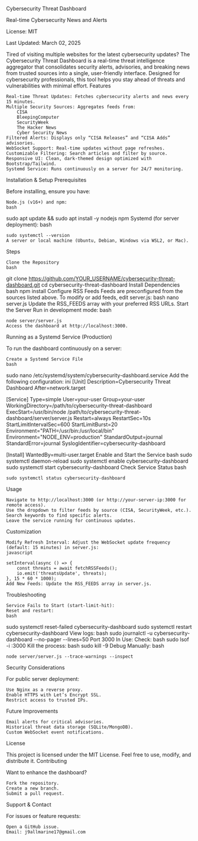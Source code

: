 Cybersecurity Threat Dashboard

Real-time Cybersecurity News and Alerts

License: MIT

Last Updated: March 02, 2025

Tired of visiting multiple websites for the latest cybersecurity updates? The Cybersecurity Threat Dashboard is a real-time threat intelligence aggregator that consolidates security alerts, advisories, and breaking news from trusted sources into a single, user-friendly interface. Designed for cybersecurity professionals, this tool helps you stay ahead of threats and vulnerabilities with minimal effort.
Features

    Real-time Threat Updates: Fetches cybersecurity alerts and news every 15 minutes.
    Multiple Security Sources: Aggregates feeds from:
        CISA
        BleepingComputer
        SecurityWeek
        The Hacker News
        Cyber Security News
    Filtered Alerts: Displays only “CISA Releases” and “CISA Adds” advisories.
    WebSocket Support: Real-time updates without page refreshes.
    Customizable Filtering: Search articles and filter by source.
    Responsive UI: Clean, dark-themed design optimized with Bootstrap/Tailwind.
    Systemd Service: Runs continuously on a server for 24/7 monitoring.

Installation & Setup
Prerequisites

Before installing, ensure you have:

    Node.js (v16+) and npm:
    bash

sudo apt update && sudo apt install -y nodejs npm
Systemd (for server deployment):
bash

    sudo systemctl --version
    A server or local machine (Ubuntu, Debian, Windows via WSL2, or Mac).

Steps

    Clone the Repository
    bash

git clone https://github.com/YOUR_USERNAME/cybersecurity-threat-dashboard.git
cd cybersecurity-threat-dashboard
Install Dependencies
bash
npm install
Configure RSS Feeds
Feeds are preconfigured from the sources listed above. To modify or add feeds, edit server.js:
bash
nano server.js
Update the RSS_FEEDS array with your preferred RSS URLs.
Start the Server
Run in development mode:
bash

    node server/server.js
    Access the dashboard at http://localhost:3000.

Running as a Systemd Service (Production)

To run the dashboard continuously on a server:

    Create a Systemd Service File
    bash

sudo nano /etc/systemd/system/cybersecurity-dashboard.service
Add the following configuration:
ini
[Unit]
Description=Cybersecurity Threat Dashboard
After=network.target

[Service]
Type=simple
User=your-user
Group=your-user
WorkingDirectory=/path/to/cybersecurity-threat-dashboard
ExecStart=/usr/bin/node /path/to/cybersecurity-threat-dashboard/server/server.js
Restart=always
RestartSec=10s
StartLimitIntervalSec=600
StartLimitBurst=20
Environment="PATH=/usr/bin:/usr/local/bin"
Environment="NODE_ENV=production"
StandardOutput=journal
StandardError=journal
SyslogIdentifier=cybersecurity-dashboard

[Install]
WantedBy=multi-user.target
Enable and Start the Service
bash
sudo systemctl daemon-reload
sudo systemctl enable cybersecurity-dashboard
sudo systemctl start cybersecurity-dashboard
Check Service Status
bash

    sudo systemctl status cybersecurity-dashboard

Usage

    Navigate to http://localhost:3000 (or http://your-server-ip:3000 for remote access).
    Use the dropdown to filter feeds by source (CISA, SecurityWeek, etc.).
    Search keywords to find specific alerts.
    Leave the service running for continuous updates.

Customization

    Modify Refresh Interval: Adjust the WebSocket update frequency (default: 15 minutes) in server.js:
    javascript

    setInterval(async () => {
        const threats = await fetchRSSFeeds();
        io.emit('threatsUpdate', threats);
    }, 15 * 60 * 1000);
    Add New Feeds: Update the RSS_FEEDS array in server.js.

Troubleshooting

    Service Fails to Start (start-limit-hit):
    Reset and restart:
    bash

sudo systemctl reset-failed cybersecurity-dashboard
sudo systemctl restart cybersecurity-dashboard
View logs:
bash
sudo journalctl -u cybersecurity-dashboard --no-pager --lines=50
Port 3000 In Use:
Check:
bash
sudo lsof -i :3000
Kill the process:
bash
sudo kill -9 <PID>
Debug Manually:
bash

    node server/server.js --trace-warnings --inspect

Security Considerations

For public server deployment:

    Use Nginx as a reverse proxy.
    Enable HTTPS with Let’s Encrypt SSL.
    Restrict access to trusted IPs.

Future Improvements

    Email alerts for critical advisories.
    Historical threat data storage (SQLite/MongoDB).
    Custom WebSocket event notifications.

License

This project is licensed under the MIT License. Feel free to use, modify, and distribute it.
Contributing

Want to enhance the dashboard?

    Fork the repository.
    Create a new branch.
    Submit a pull request.

Support & Contact

For issues or feature requests:

    Open a GitHub issue.
    Email: j9allmarine17@gmail.com
